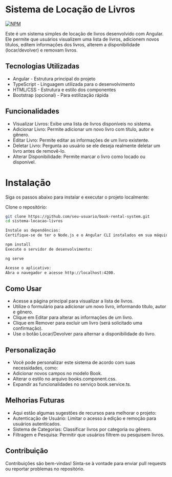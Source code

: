 # Sistema de Locação de Livros
[![NPM](https://img.shields.io/npm/l/react)](https://github.com/Ja36784/book-rental-system/blob/main/LICENSE)

Este é um sistema simples de locação de livros desenvolvido com Angular. Ele permite que usuários visualizem uma lista de livros, adicionem novos títulos, editem informações dos livros, alterem a disponibilidade (locar/devolver) e removam livros.

## Tecnologias Utilizadas
- Angular - Estrutura principal do projeto
- TypeScript - Linguagem utilizada para o desenvolvimento
- HTML/CSS - Estrutura e estilo dos componentes
- Bootstrap (opcional) - Para estilização rápida

## Funcionalidades
- Visualizar Livros: Exibe uma lista de livros disponíveis no sistema.
- Adicionar Livro: Permite adicionar um novo livro com título, autor e gênero.
- Editar Livro: Permite editar as informações de um livro existente.
- Deletar Livro: Pergunta ao usuário se ele deseja realmente deletar um livro antes de removê-lo.
- Alterar Disponibilidade: Permite marcar o livro como locado ou disponível.

# Instalação
Siga os passos abaixo para instalar e executar o projeto localmente:

Clone o repositório:

```bash
git clone https://github.com/seu-usuario/book-rental-system.git
cd sistema-locacao-livros

Instale as dependências:
Certifique-se de ter o Node.js e o Angular CLI instalados em sua máquina.

npm install
Execute o servidor de desenvolvimento:

ng serve

Acesse o aplicativo:
Abra o navegador e acesse http://localhost:4200.
```
## Como Usar
- Acesse a página principal para visualizar a lista de livros.
- Utilize o formulário para adicionar um novo livro, informando título, autor e gênero.
- Clique em Editar para alterar as informações de um livro.
- Clique em Remover para excluir um livro (será solicitado uma confirmação).
- Use o botão Locar/Devolver para alternar a disponibilidade do livro.

## Personalização
- Você pode personalizar este sistema de acordo com suas necessidades, como:
- Adicionar novos campos no modelo Book.
- Alterar o estilo no arquivo books.component.css.
- Expandir as funcionalidades no serviço book.service.ts.

## Melhorias Futuras
- Aqui estão algumas sugestões de recursos para melhorar o projeto:
- Autenticação de Usuário: Limitar o acesso à edição e remoção para usuários autenticados.
- Sistema de Categorias: Classificar livros por categoria ou gênero.
- Filtragem e Pesquisa: Permitir que usuários filtrem ou pesquisem livros.

## Contribuição
Contribuições são bem-vindas! Sinta-se à vontade para enviar pull requests ou reportar problemas no repositório.
